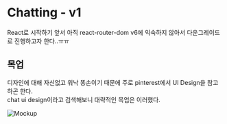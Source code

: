 # Chatting - v1

React로 시작하기 앞서 아직 react-router-dom v6에 익숙하지 않아서 다운그레이드로 진행하고자 한다..ㅠㅠ

## 목업
디자인에 대해 자신없고 워낙 똥손이기 때문에 주로 pinterest에서 UI Design을 참고하곤 한다. <br>
chat ui design이라고 검색해보니 대략적인 목업은 이러했다.

![Mockup](https://user-images.githubusercontent.com/79133968/141612969-46293670-1abb-425d-a8f9-1a67a000b0bd.jpg)

